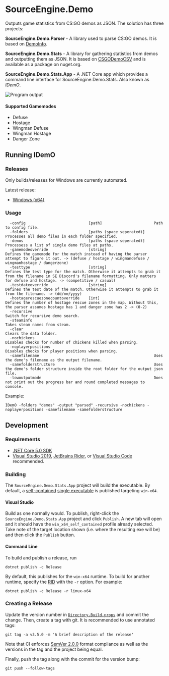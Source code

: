 # SourceEngine.Demo

Outputs game statistics from CS:GO demos as JSON. The solution has three projects:

**SourceEngine.Demo.Parser** - A library used to parse CS:GO demos. It is based on [DemoInfo][9].

**SourceEngine.Demo.Stats** - A library for gathering statistics from demos and outputting them as JSON. It is based on [CSGODemoCSV][12] and is available as a package on nuget.org.

**SourceEngine.Demo.Stats.App** - A .NET Core app which provides a command line interface for SourceEngine.Demo.Stats. Also known as _IDemO_.

![Program output](https://i.imgur.com/RALmTAR.png)

#### Supported Gamemodes

- Defuse
- Hostage
- Wingman Defuse
- Wingman Hostage
- Danger Zone

## Running IDemO

### Releases

Only builds/releases for Windows are currently automated.

Latest release:

* [Windows (x64)][1]

### Usage

```
  -config                            [path]                       Path to config file.
  -folders                           [paths (space seperated)]    Processes all demo files in each folder specified.
  -demos                             [paths (space seperated)]    Processess a list of single demo files at paths.
  -gamemodeoverride                  [string]					  Defines the gamemode for the match instead of having the parser attempt to figure it out. -> (defuse / hostage / wingmandefuse / wingmanhostage / dangerzone)
  -testtype                          [string]					  Defines the test type for the match. Otherwise it attempts to grab it from the filename in SE Discord's filename formatting. Only matters for defuse and hostage. -> (competitive / casual)
  -testdateoverride                  [string]					  Defines the test date of the match. Otherwise it attempts to grab it from the filename. -> (dd/mm/yyyy)
  -hostagerescuezonecountoverride    [int]						  Defines the number of hostage rescue zones in the map. Without this, the parser assumes hostage has 1 and danger zone has 2 -> (0-2)
  -recursive                                                      Switch for recursive demo search.
  -steaminfo                                                      Takes steam names from steam.
  -clear                                                          Clears the data folder.
  -nochickens                                                     Disables checks for number of chickens killed when parsing.
  -noplayerpositions                                              Disables checks for player positions when parsing.
  -samefilename                                                   Uses the demo's filename as the output filename.
  -samefolderstructure                                            Uses the demo's folder structure inside the root folder for the output json file.
  -lowoutputmode                                                  Does not print out the progress bar and round completed messages to console.
```

Example:

```
IDemO -folders "demos" -output "parsed" -recursive -nochickens -noplayerpositions -samefilename -samefolderstructure
```

## Development

### Requirements

* [.NET Core 5.0 SDK][2]
* [Visual Studio 2019][3], [JetBrains Rider][4], or [Visual Studio Code][5] recommended.

### Building

The `SourceEngine.Demo.Stats.App` project will build the executable. By default, a [self-contained][6] [single executable][7] is published targeting `win-x64`.

#### Visual Studio

Build as one normally would. To publish, right-click the `SourceEngine.Demo.Stats.App` project and click `Publish`. A new tab will open and it should have the `win_x64_self_contained` profile already selected. Take note of the target location shown (i.e. where the resulting exe will be) and then click the `Publish` button.

#### Command Line

To build and publish a release, run

```
dotnet publish -c Release
```

By default, this publishes for the `win-x64` runtime. To build for another runtime, specify the [RID][8] with the `-r` option. For example:

```
dotnet publish -c Release -r linux-x64
```

### Creating a Release

Update the version number in [`Directory.Build.props`][10] and commit the change. Then, create a tag with git. It is recommended to use annotated tags:

```
git tag -a v3.5.0 -m 'A brief description of the release'
```

Note that CI enforces [SemVer 2.0.0][11] format compliance as well as the versions in the tag and the project being equal.

Finally, push the tag along with the commit for the version bump:

```
git push --follow-tags
```

[1]: https://github.com/source-engine-discord/SourceEngine.Demo/releases/latest/download/IDemO_win-x64.zip
[2]: https://dotnet.microsoft.com/download/dotnet/5.0
[3]: https://visualstudio.microsoft.com/
[4]: https://www.jetbrains.com/rider/
[5]: https://code.visualstudio.com/
[6]: https://docs.microsoft.com/en-us/dotnet/core/deploying/index#self-contained-deployments-scd
[7]: https://docs.microsoft.com/en-us/dotnet/core/whats-new/dotnet-core-3-0#single-file-executables
[8]: https://docs.microsoft.com/en-us/dotnet/core/rid-catalog
[9]: https://github.com/StatsHelix/demoinfo/
[10]: Directory.Build.props
[11]: https://semver.org/spec/v2.0.0.html
[12]: https://github.com/Terri00/CSGODemoCSV
